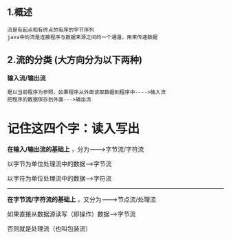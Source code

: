 **1.概述** 
---
	流是有起点和有终点的有序的字节序列
	java中的流是连接程序与数据来源之间的一个通道，用来传递数据
	
**2.流的分类** (大方向分为以下两种)
---

**输入流/输出流**
```
是以当前程序为参照，如果程序从外面读取数据到程序中---->输入流
把程序的数据保存到外面--->输出流
```
# 记住这四个字：读入写出

**在输入/输出流的基础上** ，分为--->字节流/字符流

以字节为单位处理流中的数据-->字节流

以字符为单位处理流中的数据-->字符流


---

**在字节流/字符流的基础上** ，又分为--->节点流/处理流

如果直接从数据源读写（即操作）数据-->字节流

否则就是处理流（也叫包装流）



